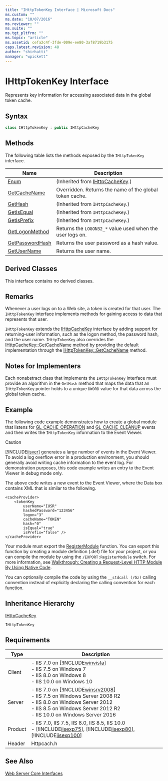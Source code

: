 ```yaml
---
title: "IHttpTokenKey Interface | Microsoft Docs"
ms.custom: ""
ms.date: "10/07/2016"
ms.reviewer: ""
ms.suite: ""
ms.tgt_pltfrm: ""
ms.topic: "article"
ms.assetid: cefa2c4f-3fde-009e-ee80-3af8719b3175
caps.latest.revision: 48
author: "shirhatti"
manager: "wpickett"
---
```

# IHttpTokenKey Interface
Represents key information for accessing associated data in the global token cache.  
  
## Syntax  
  
```cpp  
class IHttpTokenKey : public IHttpCacheKey  
```  
  
## Methods  
 The following table lists the methods exposed by the `IHttpTokenKey` interface.  
  
|Name|Description|  
|----------|-----------------|  
|[Enum](../../web-development-reference\webdev-native-api-reference/ihttpcachekey-enum-method.md)|(Inherited from [IHttpCacheKey](../../web-development-reference\webdev-native-api-reference/ihttpcachekey-interface.md).)|  
|[GetCacheName](../../web-development-reference\webdev-native-api-reference/ihttptokenkey-getcachename-method.md)|Overridden. Returns the name of the global token cache.|  
|[GetHash](../../web-development-reference\webdev-native-api-reference/ihttpcachekey-gethash-method.md)|(Inherited from `IHttpCacheKey`.)|  
|[GetIsEqual](../../web-development-reference\webdev-native-api-reference/ihttpcachekey-getisequal-method.md)|(Inherited from `IHttpCacheKey`.)|  
|[GetIsPrefix](../../web-development-reference\webdev-native-api-reference/ihttpcachekey-getisprefix-method.md)|(Inherited from `IHttpCacheKey`.)|  
|[GetLogonMethod](../../web-development-reference\webdev-native-api-reference/ihttptokenkey-getlogonmethod-method.md)|Returns the `LOGON32_*` value used when the user logs on.|  
|[GetPasswordHash](../../web-development-reference\webdev-native-api-reference/ihttptokenkey-getpasswordhash-method.md)|Returns the user password as a hash value.|  
|[GetUserName](../../web-development-reference\webdev-native-api-reference/ihttptokenkey-getusername-method.md)|Returns the user name.|  
  
## Derived Classes  
 This interface contains no derived classes.  
  
## Remarks  
 Whenever a user logs on to a Web site, a token is created for that user. The `IHttpTokenKey` interface implements methods for gaining access to data that represents that user.  
  
 `IHttpTokenKey` extends the [IHttpCacheKey](../../web-development-reference\webdev-native-api-reference/ihttpcachekey-interface.md) interface by adding support for returning-user information, such as the logon method, the password hash, and the user name. `IHttpTokenKey` also overrides the [IHttpCacheKey::GetCacheName](../../web-development-reference\webdev-native-api-reference/ihttpcachekey-getcachename-method.md) method by providing the default implementation through the [IHttpTokenKey::GetCacheName](../../web-development-reference\webdev-native-api-reference/ihttptokenkey-getcachename-method.md) method.  
  
## Notes for Implementers  
 Each nonabstract class that implements the `IHttpTokenKey` interface must provide an algorithm in the `GetHash` method that maps the data that an `IHttpTokenKey` pointer holds to a unique `DWORD` value for that data across the global token cache.  
  
## Example  
 The following code example demonstrates how to create a global module that listens for [GL_CACHE_OPERATION](../../web-development-reference\webdev-native-api-reference/request-processing-constants.md) and [GL_CACHE_CLEANUP](../../web-development-reference\webdev-native-api-reference/request-processing-constants.md) events and then writes the `IHttpTokenKey` information to the Event Viewer.  
  
> [!CAUTION]
>  [!INCLUDE[iisver](../../wmi-provider/includes/iisver-md.md)] generates a large number of events in the Event Viewer. To avoid a log overflow error in a production environment, you should generally avoid writing cache information to the event log. For demonstration purposes, this code example writes an entry to the Event Viewer in debug mode only.  
  
<!-- TODO: review snippet reference  [!CODE [IHttpTokenKey#1](IHttpTokenKey#1)]  -->  
  
 The above code writes a new event to the Event Viewer, where the Data box contains XML that is similar to the following.  
  
```  
<cacheProvider>  
    <tokenKey   
        userName="IUSR"   
        hashedPassword="123456"   
        logon="3"   
        cacheName="TOKEN"   
        hash="0"   
        isEqual="true"   
        isPrefix="false" />  
</cacheProvider>  
```  
  
 Your module must export the [RegisterModule](../../web-development-reference\webdev-native-api-reference/pfn-registermodule-function.md) function. You can export this function by creating a module definition (.def) file for your project, or you can compile the module by using the `/EXPORT:RegisterModule` switch. For more information, see [Walkthrough: Creating a Request-Level HTTP Module By Using Native Code](../../web-development-reference\native-code-development-overview\walkthrough-creating-a-request-level-http-module-by-using-native-code.md).  
  
 You can optionally compile the code by using the `__stdcall (/Gz)` calling convention instead of explicitly declaring the calling convention for each function.  
  
## Inheritance Hierarchy  
 [IHttpCacheKey](../../web-development-reference\webdev-native-api-reference/ihttpcachekey-interface.md)  
  
 `IHttpTokenKey`  
  
## Requirements  
  
|Type|Description|  
|----------|-----------------|  
|Client|-   IIS 7.0 on [!INCLUDE[winvista](../../wmi-provider/includes/winvista-md.md)]<br />-   IIS 7.5 on Windows 7<br />-   IIS 8.0 on Windows 8<br />-   IIS 10.0 on Windows 10|  
|Server|-   IIS 7.0 on [!INCLUDE[winsrv2008](../../wmi-provider/includes/winsrv2008-md.md)]<br />-   IIS 7.5 on Windows Server 2008 R2<br />-   IIS 8.0 on Windows Server 2012<br />-   IIS 8.5 on Windows Server 2012 R2<br />-   IIS 10.0 on Windows Server 2016|  
|Product|-   IIS 7.0, IIS 7.5, IIS 8.0, IIS 8.5, IIS 10.0<br />-   [!INCLUDE[iisexp75](../../web-development-reference/native-code-api-reference/includes/iisexp75-md.md)], [!INCLUDE[iisexp80](../../web-development-reference/native-code-api-reference/includes/iisexp80-md.md)], [!INCLUDE[iisexp100](../../web-development-reference/native-code-api-reference/includes/iisexp100-md.md)]|  
|Header|Httpcach.h|  
  
## See Also  
 [Web Server Core Interfaces](../../web-development-reference\webdev-native-api-reference/web-server-core-interfaces.md)
